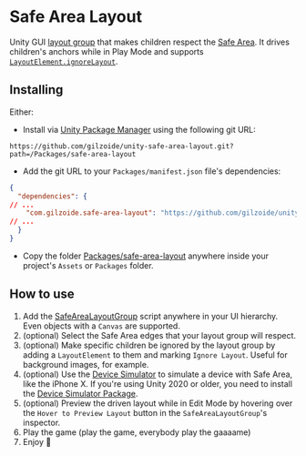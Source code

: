 # Safe Area Layout
Unity GUI  [layout group](https://docs.unity3d.com/Packages/com.unity.ugui@1.0/manual/UIAutoLayout.html#layout-groups)
that makes children respect the [Safe Area](https://docs.unity3d.com/ScriptReference/Screen-safeArea.html).
It drives children's anchors while in Play Mode and supports [`LayoutElement.ignoreLayout`](https://docs.unity3d.com/Packages/com.unity.ugui@1.0/api/UnityEngine.UI.ILayoutIgnorer.html).


## Installing
Either:

- Install via [Unity Package Manager](https://docs.unity3d.com/Manual/upm-ui-giturl.html)
using the following git URL:
```
https://github.com/gilzoide/unity-safe-area-layout.git?path=/Packages/safe-area-layout
```
- Add the git URL to your `Packages/manifest.json` file's dependencies:
```json
{
  "dependencies": {
// ...
    "com.gilzoide.safe-area-layout": "https://github.com/gilzoide/unity-safe-area-layout.git?path=/Packages/safe-area-layout",
// ...
  }
}
```
- Copy the folder [Packages/safe-area-layout](Packages/safe-area-layout) anywhere inside your project's `Assets` or `Packages` folder.


## How to use
1. Add the [SafeAreaLayoutGroup](Packages/com.gilzoide.safe-area-layout/Runtime/SafeAreaLayoutGroup.cs)
   script anywhere in your UI hierarchy.
   Even objects with a `Canvas` are supported.
2. (optional) Select the Safe Area edges that your layout group will respect.
3. (optional) Make specific children be ignored by the layout group by adding a `LayoutElement` to them and marking `Ignore Layout`.
   Useful for background images, for example.
4. (optional) Use the [Device Simulator](https://docs.unity3d.com/Manual/device-simulator.html)
   to simulate a device with Safe Area, like the iPhone X.
   If you're using Unity 2020 or older, you need to install the [Device Simulator Package](https://docs.unity3d.com/Packages/com.unity.device-simulator@latest/index.html).
5. (optional) Preview the driven layout while in Edit Mode by hovering over the `Hover to Preview Layout` button in the `SafeAreaLayoutGroup`'s inspector.
6. Play the game (play the game, everybody play the gaaaame)
7. Enjoy 🍾
